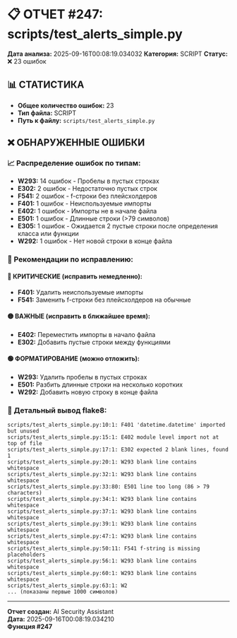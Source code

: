 # 📋 ОТЧЕТ #247: scripts/test_alerts_simple.py

**Дата анализа:** 2025-09-16T00:08:19.034032
**Категория:** SCRIPT
**Статус:** ❌ 23 ошибок

## 📊 СТАТИСТИКА

- **Общее количество ошибок:** 23
- **Тип файла:** SCRIPT
- **Путь к файлу:** `scripts/test_alerts_simple.py`

## ❌ ОБНАРУЖЕННЫЕ ОШИБКИ

### 📈 Распределение ошибок по типам:

- **W293:** 14 ошибок - Пробелы в пустых строках
- **E302:** 2 ошибок - Недостаточно пустых строк
- **F541:** 2 ошибок - f-строки без плейсхолдеров
- **F401:** 1 ошибок - Неиспользуемые импорты
- **E402:** 1 ошибок - Импорты не в начале файла
- **E501:** 1 ошибок - Длинные строки (>79 символов)
- **E305:** 1 ошибок - Ожидается 2 пустые строки после определения класса или функции
- **W292:** 1 ошибок - Нет новой строки в конце файла

### 🎯 Рекомендации по исправлению:

#### 🔴 КРИТИЧЕСКИЕ (исправить немедленно):
- **F401:** Удалить неиспользуемые импорты
- **F541:** Заменить f-строки без плейсхолдеров на обычные

#### 🟡 ВАЖНЫЕ (исправить в ближайшее время):
- **E402:** Переместить импорты в начало файла
- **E302:** Добавить пустые строки между функциями

#### 🟢 ФОРМАТИРОВАНИЕ (можно отложить):
- **W293:** Удалить пробелы в пустых строках
- **E501:** Разбить длинные строки на несколько коротких
- **W292:** Добавить новую строку в конце файла

### 📝 Детальный вывод flake8:

```
scripts/test_alerts_simple.py:10:1: F401 'datetime.datetime' imported but unused
scripts/test_alerts_simple.py:15:1: E402 module level import not at top of file
scripts/test_alerts_simple.py:17:1: E302 expected 2 blank lines, found 1
scripts/test_alerts_simple.py:20:1: W293 blank line contains whitespace
scripts/test_alerts_simple.py:32:1: W293 blank line contains whitespace
scripts/test_alerts_simple.py:33:80: E501 line too long (86 > 79 characters)
scripts/test_alerts_simple.py:34:1: W293 blank line contains whitespace
scripts/test_alerts_simple.py:37:1: W293 blank line contains whitespace
scripts/test_alerts_simple.py:39:1: W293 blank line contains whitespace
scripts/test_alerts_simple.py:47:1: W293 blank line contains whitespace
scripts/test_alerts_simple.py:50:11: F541 f-string is missing placeholders
scripts/test_alerts_simple.py:56:1: W293 blank line contains whitespace
scripts/test_alerts_simple.py:60:1: W293 blank line contains whitespace
scripts/test_alerts_simple.py:63:1: W2
... (показаны первые 1000 символов)
```

---
**Отчет создан:** AI Security Assistant  
**Дата:** 2025-09-16T00:08:19.034210  
**Функция #247**
